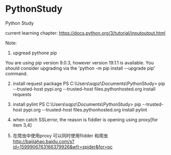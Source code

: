 # PythonStudy
Python Study

current learning chapter:
https://docs.python.org/3/tutorial/inputoutput.html

Note:
1. upgread pythone pip

You are using pip version 9.0.3, however version 19.1.1 is available.
You should consider upgrading via the 'python -m pip install --upgrade pip' command.

2. install request package
PS C:\Users\sqpz\Documents\PythonStudy> pip --trusted-host pypi.org --trusted-host files.pythonhosted.org install requests

3. install pylint
PS C:\Users\sqpz\Documents\PythonStudy> pip --trusted-host pypi.org --trusted-host files.pythonhosted.org install pylint

4. when catch SSLerror, the reason is fiddler is opening using proxy[for item 3,4]

5. 在爬虫中使用proxy 可以同时使用fildder 和爬虫
http://baijiahao.baidu.com/s?id=1599906763166379926&wfr=spider&for=pc
